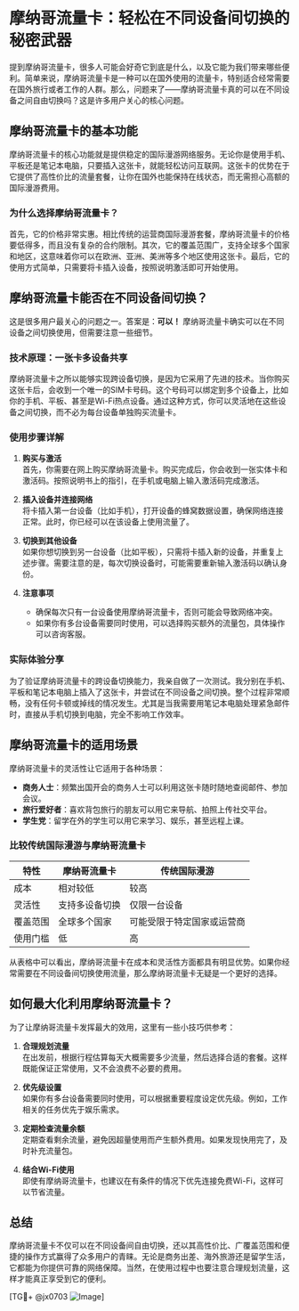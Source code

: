# 摩纳哥流量卡：轻松在不同设备间切换的秘密武器

提到摩纳哥流量卡，很多人可能会好奇它到底是什么，以及它能为我们带来哪些便利。简单来说，摩纳哥流量卡是一种可以在国外使用的流量卡，特别适合经常需要在国外旅行或者工作的人群。那么，问题来了——摩纳哥流量卡真的可以在不同设备之间自由切换吗？这是许多用户关心的核心问题。

## 摩纳哥流量卡的基本功能

摩纳哥流量卡的核心功能就是提供稳定的国际漫游网络服务。无论你是使用手机、平板还是笔记本电脑，只要插入这张卡，就能轻松访问互联网。这张卡的优势在于它提供了高性价比的流量套餐，让你在国外也能保持在线状态，而无需担心高额的国际漫游费用。

### 为什么选择摩纳哥流量卡？

首先，它的价格非常实惠。相比传统的运营商国际漫游套餐，摩纳哥流量卡的价格要低得多，而且没有复杂的合约限制。其次，它的覆盖范围广，支持全球多个国家和地区，这意味着你可以在欧洲、亚洲、美洲等多个地区使用这张卡。最后，它的使用方式简单，只需要将卡插入设备，按照说明激活即可开始使用。

## 摩纳哥流量卡能否在不同设备间切换？

这是很多用户最关心的问题之一。答案是：**可以！** 摩纳哥流量卡确实可以在不同设备之间切换使用，但需要注意一些细节。

### 技术原理：一张卡多设备共享

摩纳哥流量卡之所以能够实现跨设备切换，是因为它采用了先进的技术。当你购买这张卡后，会收到一个唯一的SIM卡号码。这个号码可以绑定到多个设备上，比如你的手机、平板、甚至是Wi-Fi热点设备。通过这种方式，你可以灵活地在这些设备之间切换，而不必为每台设备单独购买流量卡。

### 使用步骤详解

1. **购买与激活**  
   首先，你需要在网上购买摩纳哥流量卡。购买完成后，你会收到一张实体卡和激活码。按照说明书上的指引，在手机或电脑上输入激活码完成激活。

2. **插入设备并连接网络**  
   将卡插入第一台设备（比如手机），打开设备的蜂窝数据设置，确保网络连接正常。此时，你已经可以在该设备上使用流量了。

3. **切换到其他设备**  
   如果你想切换到另一台设备（比如平板），只需将卡插入新的设备，并重复上述步骤。需要注意的是，每次切换设备时，可能需要重新输入激活码以确认身份。

4. **注意事项**  
   - 确保每次只有一台设备使用摩纳哥流量卡，否则可能会导致网络冲突。
   - 如果你有多台设备需要同时使用，可以选择购买额外的流量包，具体操作可以咨询客服。

### 实际体验分享

为了验证摩纳哥流量卡的跨设备切换能力，我亲自做了一次测试。我分别在手机、平板和笔记本电脑上插入了这张卡，并尝试在不同设备之间切换。整个过程非常顺畅，没有任何卡顿或掉线的情况发生。尤其是当我需要用笔记本电脑处理紧急邮件时，直接从手机切换到电脑，完全不影响工作效率。

## 摩纳哥流量卡的适用场景

摩纳哥流量卡的灵活性让它适用于各种场景：

- **商务人士**：频繁出国开会的商务人士可以利用这张卡随时随地查阅邮件、参加会议。
- **旅行爱好者**：喜欢背包旅行的朋友可以用它来导航、拍照上传社交平台。
- **学生党**：留学在外的学生可以用它来学习、娱乐，甚至远程上课。

### 比较传统国际漫游与摩纳哥流量卡

| 特性                | 摩纳哥流量卡                          | 传统国际漫游                          |
|---------------------|---------------------------------------|---------------------------------------|
| 成本                | 相对较低                              | 较高                                  |
| 灵活性              | 支持多设备切换                        | 仅限一台设备                          |
| 覆盖范围            | 全球多个国家                          | 可能受限于特定国家或运营商             |
| 使用门槛            | 低                                    | 高                                    |

从表格中可以看出，摩纳哥流量卡在成本和灵活性方面都具有明显优势。如果你经常需要在不同设备间切换使用流量，那么摩纳哥流量卡无疑是一个更好的选择。

## 如何最大化利用摩纳哥流量卡？

为了让摩纳哥流量卡发挥最大的效用，这里有一些小技巧供参考：

1. **合理规划流量**  
   在出发前，根据行程估算每天大概需要多少流量，然后选择合适的套餐。这样既能保证正常使用，又不会浪费不必要的费用。

2. **优先级设置**  
   如果你有多台设备需要同时使用，可以根据重要程度设定优先级。例如，工作相关的任务优先于娱乐需求。

3. **定期检查流量余额**  
   定期查看剩余流量，避免因超量使用而产生额外费用。如果发现快用完了，及时补充流量包。

4. **结合Wi-Fi使用**  
   即使有摩纳哥流量卡，也建议在有条件的情况下优先连接免费Wi-Fi，这样可以节省流量。

## 总结

摩纳哥流量卡不仅可以在不同设备间自由切换，还以其高性价比、广覆盖范围和便捷的操作方式赢得了众多用户的青睐。无论是商务出差、海外旅游还是留学生活，它都能为你提供可靠的网络保障。当然，在使用过程中也要注意合理规划流量，这样才能真正享受到它的便利。

[TG💪+ @jx0703 ![Image](https://github.com/user-attachments/assets/dbca1d08-cadb-493c-b0ec-ad6f7a83f270)]